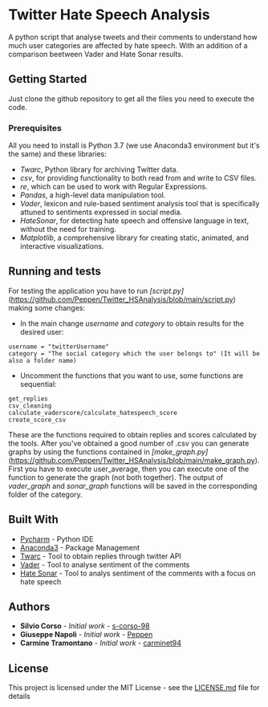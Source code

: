 # Twitter Hate Speech Analysis

A python script that analyse tweets and their comments to understand how much user categories are affected by hate speech. With an addition of a comparison beetween Vader and Hate Sonar results.

## Getting Started
Just clone the github repository to get all the files you need to execute the code.


### Prerequisites

All you need to install is Python 3.7 (we use Anaconda3 environment but it's the same) and these libraries:
* *Twarc*, Python library for archiving Twitter data.
* *csv*, for providing functionality to both read from and write to CSV files.
* *re*, which can be used to work with Regular Expressions.
* *Pandas*, a high-level data manipulation tool.
* *Vader*, lexicon and rule-based sentiment analysis tool that is specifically attuned to sentiments expressed in social media.
* *HateSonar*, for detecting hate speech and offensive language in text, without the need for training.
* *Matplotlib*, a comprehensive library for creating static, animated, and interactive visualizations.


## Running and tests

For testing the application you have to run *[script.py]*(https://github.com/Peppen/Twitter_HSAnalysis/blob/main/script.py) making some changes:

* In the main change *username* and *category* to obtain results for the desired user:
```
username = "twitterUsername"
category = "The social category which the user belongs to" (It will be also a folder name)
```
* Uncomment the functions that you want to use, some functions are sequential:
```
get_replies
csv_cleaning
calculate_vaderscore/calculate_hatespeech_score
create_score_csv 
```

These are the functions required to obtain replies and scores calculated by the tools.
After you've obtained a good number of .csv you can generate graphs by using the functions contained in *[make_graph.py]*(https://github.com/Peppen/Twitter_HSAnalysis/blob/main/make_graph.py).
First you have to execute user_average, then you can execute one of the function to generate the graph (not both together).
The output of *vader_graph* and *sonar_graph* functions will be saved in the corresponding folder of the category.



## Built With

* [Pycharm](https://www.jetbrains.com/pycharm/) - Python IDE
* [Anaconda3](https://www.anaconda.com/) - Package Management
* [Twarc](https://github.com/DocNow/twarc) - Tool to obtain replies through twitter API
* [Vader](https://github.com/cjhutto/vaderSentiment) - Tool to analyse sentiment of the comments
* [Hate Sonar](https://github.com/Hironsan/HateSonar) - Tool to analys sentiment of the comments with a focus on hate speech


## Authors

* **Silvio Corso** - *Initial work* - [s-corso-98](https://github.com/s-corso-98)
* **Giuseppe Napoli** - *Initial work* - [Peppen](https://github.com/Peppen)
* **Carmine Tramontano** - *Initial work* - [carminet94](https://github.com/carminet94)

## License

This project is licensed under the MIT License - see the [LICENSE.md](LICENSE.md) file for details
